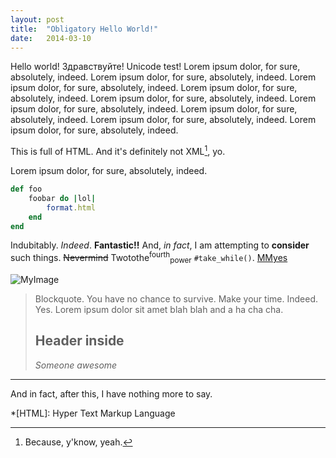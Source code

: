 ```yaml
---
layout: post
title:  "Obligatory Hello World!"
date:   2014-03-10
---
```


Hello world! Здравствуйте! Unicode test!
Lorem ipsum dolor, for sure, absolutely, indeed.
Lorem ipsum dolor, for sure, absolutely, indeed.
Lorem ipsum dolor, for sure, absolutely, indeed.
Lorem ipsum dolor, for sure, absolutely, indeed.
Lorem ipsum dolor, for sure, absolutely, indeed.
Lorem ipsum dolor, for sure, absolutely, indeed.
Lorem ipsum dolor, for sure, absolutely, indeed.
Lorem ipsum dolor, for sure, absolutely, indeed.
Lorem ipsum dolor, for sure, absolutely, indeed.

This is full of HTML. And it's definitely not XML[^1], yo.

Lorem ipsum dolor, for sure, absolutely, indeed.

~~~ ruby
def foo
    foobar do |lol|
        format.html
    end
end
~~~

Indubitably. *Indeed*. **Fantastic!!** And, _in fact_, I am attempting
to __consider__ such things. <s>Nevermind</s> Twotothe<sup>fourth</sup><sub>power</sub> `#take_while()`.
[MMyes](https://google.com)

![MyImage](http://placehold.it/350x150)

> Blockquote. You have no chance to survive.
> Make your time. Indeed. Yes. Lorem ipsum dolor
> sit amet blah blah and a ha cha cha.
> ## Header inside
> <cite>Someone awesome</cite>

---

And in fact, after this, I have nothing more to say.

*[HTML]: Hyper Text Markup Language

[^1]: Because, y'know, yeah.
